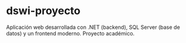 # dswi-proyecto
Aplicación web desarrollada con .NET (backend), SQL Server (base de datos) y un frontend moderno. Proyecto académico.
